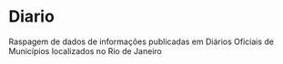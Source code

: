 # Diario
Raspagem de dados de informações publicadas em Diários Oficiais de Municípios localizados no Rio de Janeiro
